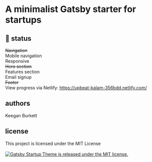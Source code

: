 # A minimalist Gatsby starter for startups

## 🚧 status
~~Navigation~~ <br />
Mobile navigation <br />
Responsive <br />
~~Hero section~~ <br />
Features section <br />
Email signup <br />
~~Footer~~ <br />
View progress via Netlify: https://upbeat-kalam-356bdd.netlify.com/
  
## authors
Keegan Burkett

## license
This project is licensed under the MIT License <br /> <br />
<a href="https://github.com/keegn/gatsby-startup-theme/blob/master/LICENSE">
    <img src="https://img.shields.io/badge/license-MIT-blue.svg" alt="Gatsby Startup Theme is released under the MIT license." />
</a>


